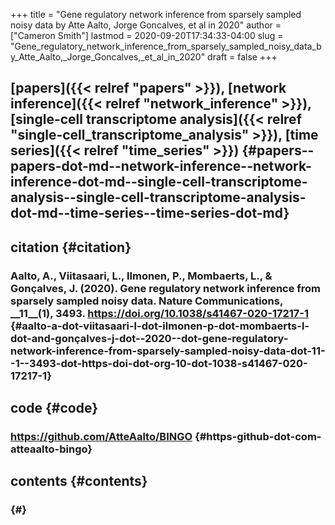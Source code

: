 +++
title = "Gene regulatory network inference from sparsely sampled noisy data by Atte Aalto, Jorge Goncalves, et al in 2020"
author = ["Cameron Smith"]
lastmod = 2020-09-20T17:34:33-04:00
slug = "Gene_regulatory_network_inference_from_sparsely_sampled_noisy_data_by_Atte_Aalto,_Jorge_Goncalves,_et_al_in_2020"
draft = false
+++

## [papers]({{< relref "papers" >}}), [network inference]({{< relref "network_inference" >}}), [single-cell transcriptome analysis]({{< relref "single-cell_transcriptome_analysis" >}}), [time series]({{< relref "time_series" >}}) {#papers--papers-dot-md--network-inference--network-inference-dot-md--single-cell-transcriptome-analysis--single-cell-transcriptome-analysis-dot-md--time-series--time-series-dot-md}


## citation {#citation}


### Aalto, A., Viitasaari, L., Ilmonen, P., Mombaerts, L., & Gonçalves, J. (2020). Gene regulatory network inference from sparsely sampled noisy data. <span class="underline"><span class="underline">Nature Communications</span></span>, \_\_11\_\_(1), 3493. <https://doi.org/10.1038/s41467-020-17217-1> {#aalto-a-dot-viitasaari-l-dot-ilmonen-p-dot-mombaerts-l-dot-and-gonçalves-j-dot--2020--dot-gene-regulatory-network-inference-from-sparsely-sampled-noisy-data-dot-11--1--3493-dot-https-doi-dot-org-10-dot-1038-s41467-020-17217-1}


## code {#code}


### <https://github.com/AtteAalto/BINGO> {#https-github-dot-com-atteaalto-bingo}


## contents {#contents}


###  {#}
